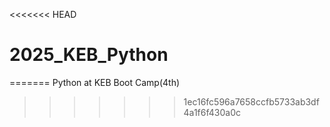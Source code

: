 <<<<<<< HEAD
# 2025_KEB_Python
=======
Python at KEB Boot Camp(4th)
>>>>>>> 1ec16fc596a7658ccfb5733ab3df4a1f6f430a0c
